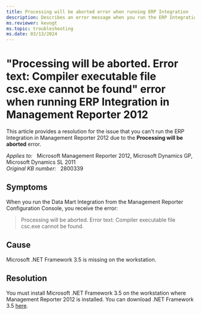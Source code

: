 ```yaml
---
title: Processing will be aborted error when running ERP Integration
description: Describes an error message when you run the ERP Integration from the Management Reporter Configuration Console. Provides a resolution.
ms.reviewer: kevogt
ms.topic: troubleshooting
ms.date: 03/13/2024
---
```

# "Processing will be aborted. Error text: Compiler executable file csc.exe cannot be found" error when running ERP Integration in Management Reporter 2012

This article provides a resolution for the issue that you can't run the ERP Integration in Management Reporter 2012 due to the **Processing will be aborted** error.

_Applies to:_ &nbsp; Microsoft Management Reporter 2012, Microsoft Dynamics GP, Microsoft Dynamics SL 2011  
_Original KB number:_ &nbsp; 2800339

## Symptoms

When you run the Data Mart Integration from the Management Reporter Configuration Console, you receive the error:

> Processing will be aborted. Error text: Compiler executable file csc.exe cannot be found.

## Cause

Microsoft .NET Framework 3.5 is missing on the workstation.

## Resolution

You must install Microsoft .NET Framework 3.5 on the workstation where Management Reporter 2012 is installed. You can download .NET Framework 3.5 [here](https://www.microsoft.com/download/details.aspx?id=21).
